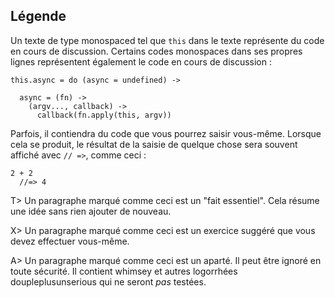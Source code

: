 ## Légende

Un texte de type monospaced tel que `this` dans le texte représente du code en cours de discussion. Certains codes monospaces dans ses propres lignes représentent également le code en cours de discussion :

    this.async = do (async = undefined) ->

      async = (fn) ->
        (argv..., callback) ->
          callback(fn.apply(this, argv))

Parfois, il contiendra du code que vous pourrez saisir vous-même. Lorsque cela se produit, le résultat de la saisie de quelque chose sera souvent affiché avec `// =>`, comme ceci :

    2 + 2
      //=> 4

T> Un paragraphe marqué comme ceci est un "fait essentiel". Cela résume une idée sans rien ajouter de nouveau.

X> Un paragraphe marqué comme ceci est un exercice suggéré que vous devez effectuer vous-même.

A> Un paragraphe marqué comme ceci est un aparté. Il peut être ignoré en toute sécurité. Il contient whimsey et autres logorrhées doupleplusunserious qui ne seront *pas* testées.

